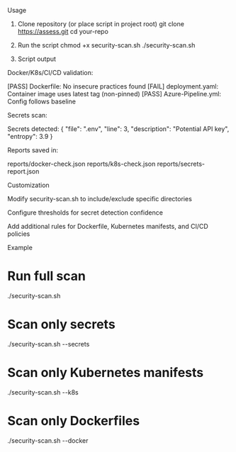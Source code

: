 Usage
1. Clone repository (or place script in project root)
git clone https://assess.git
cd your-repo

2. Run the script
chmod +x security-scan.sh
./security-scan.sh

3. Script output

Docker/K8s/CI/CD validation:

[PASS] Dockerfile: No insecure practices found
[FAIL] deployment.yaml: Container image uses latest tag (non-pinned)
[PASS] Azure-Pipeline.yml: Config follows baseline


Secrets scan:

Secrets detected:
{
  "file": ".env",
  "line": 3,
  "description": "Potential API key",
  "entropy": 3.9
}


Reports saved in:

reports/docker-check.json
reports/k8s-check.json
reports/secrets-report.json

Customization

Modify security-scan.sh to include/exclude specific directories

Configure thresholds for secret detection confidence

Add additional rules for Dockerfile, Kubernetes manifests, and CI/CD policies

Example
# Run full scan
./security-scan.sh

# Scan only secrets
./security-scan.sh --secrets

# Scan only Kubernetes manifests
./security-scan.sh --k8s

# Scan only Dockerfiles
./security-scan.sh --docker
